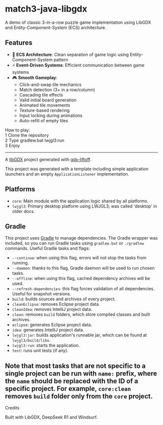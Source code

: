 # match3-java-libgdx

A demo of classic 3-in-a-row puzzle game implementation using LibGDX and Entity-Component-System (ECS) architecture.

## Features

- 🧩 **ECS Architecture**: Clean separation of game logic using Entity-Component-System pattern
- ⚡ **Event-Driven Systems**: Efficient communication between game systems
- 🎮 **Smooth Gameplay**:
  - Click-and-swap tile mechanics
  - Match detection (3+ in a row/column)
  - Cascading tile effects
  - Valid initial board generation
  - Animated tile movements
  - Texture-based rendering
  - Input locking during animations
  - Auto-refill of empty tiles

How to play:  
1 Clone the repository  
2 Type gradlew.bat lwjgl3:run  
3 Enjoy  

-------------------------------------------------------------------------------

A [libGDX](https://libgdx.com/) project generated with [gdx-liftoff](https://github.com/libgdx/gdx-liftoff).

This project was generated with a template including simple application launchers and an empty `ApplicationListener` implementation.

## Platforms

- `core`: Main module with the application logic shared by all platforms.
- `lwjgl3`: Primary desktop platform using LWJGL3; was called 'desktop' in older docs.

## Gradle

This project uses [Gradle](https://gradle.org/) to manage dependencies.
The Gradle wrapper was included, so you can run Gradle tasks using `gradlew.bat` or `./gradlew` commands.
Useful Gradle tasks and flags:

- `--continue`: when using this flag, errors will not stop the tasks from running.
- `--daemon`: thanks to this flag, Gradle daemon will be used to run chosen tasks.
- `--offline`: when using this flag, cached dependency archives will be used.
- `--refresh-dependencies`: this flag forces validation of all dependencies. Useful for snapshot versions.
- `build`: builds sources and archives of every project.
- `cleanEclipse`: removes Eclipse project data.
- `cleanIdea`: removes IntelliJ project data.
- `clean`: removes `build` folders, which store compiled classes and built archives.
- `eclipse`: generates Eclipse project data.
- `idea`: generates IntelliJ project data.
- `lwjgl3:jar`: builds application's runnable jar, which can be found at `lwjgl3/build/libs`.
- `lwjgl3:run`: starts the application.
- `test`: runs unit tests (if any).

Note that most tasks that are not specific to a single project can be run with `name:` prefix, where the `name` should be replaced with the ID of a specific project.
For example, `core:clean` removes `build` folder only from the `core` project.
-------------------------------------------------------------------------------

Credits

Built with LibGDX, DeepSeek R1 and Windsurf.
